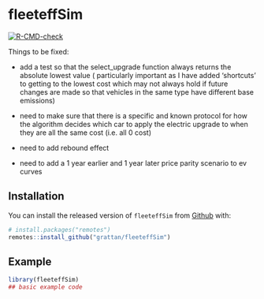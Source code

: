 
<!-- README.md is generated from README.Rmd. Please edit that file -->

# fleeteffSim

<!-- badges: start -->

[![R-CMD-check](https://github.com/grattan/fleeteffSim/workflows/R-CMD-check/badge.svg)](https://github.com/grattan/fleeteffSim/actions)
<!-- badges: end -->

Things to be fixed:

-   add a test so that the select\_upgrade function always returns the
    absolute lowest value ( particularly important as I have added
    ‘shortcuts’ to getting to the lowest cost which may not always hold
    if future changes are made so that vehicles in the same type have
    different base emissions)

-   need to make sure that there is a specific and known protocol for
    how the algorithm decides which car to apply the electric upgrade to
    when they are all the same cost (i.e. all 0 cost)

-   need to add rebound effect

-   need to add a 1 year earlier and 1 year later price parity scenario
    to ev curves

## Installation

You can install the released version of `fleeteffSim` from [Github]()
with:

``` r
# install.packages("remotes")
remotes::install_github("grattan/fleeteffSim")
```

## Example

``` r
library(fleeteffSim)
## basic example code
```
